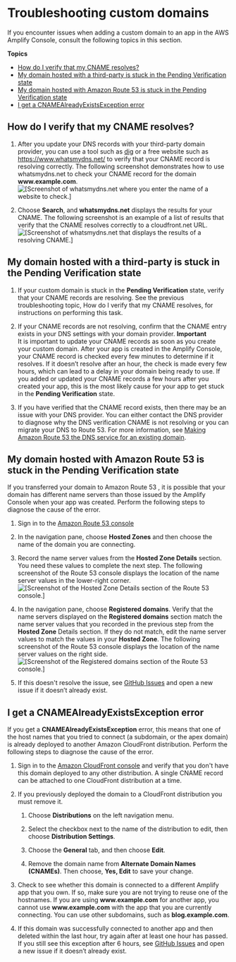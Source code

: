 # Troubleshooting custom domains<a name="custom-domain-troubleshoot-guide"></a>

If you encounter issues when adding a custom domain to an app in the AWS Amplify Console, consult the following topics in this section\.

**Topics**
+ [How do I verify that my CNAME resolves?](#how-do-i-verify-that-my-cname-resolves)
+ [My domain hosted with a third\-party is stuck in the Pending Verification state](#my-domain-hosted-with-a-third-party-is-stuck-in-the-pending-verification-state)
+ [My domain hosted with Amazon Route 53 is stuck in the Pending Verification state](#my-domain-hosted-with-amazon-route-53-is-stuck-in-the-pending-verification-state)
+ [I get a CNAMEAlreadyExistsException error](#i-get-a-cnamealreadyexistsexception-error)

## How do I verify that my CNAME resolves?<a name="how-do-i-verify-that-my-cname-resolves"></a>

1. After you update your DNS records with your third\-party domain provider, you can use a tool such as [dig](https://en.wikipedia.org/wiki/Dig_(command)) or a free website such as [https://www\.whatsmydns\.net/](https://www.whatsmydns.net/) to verify that your CNAME record is resolving correctly\. The following screenshot demonstrates how to use whatsmydns\.net to check your CNAME record for the domain **www\.example\.com**\.  
![\[Screenshot of whatsmydns.net where you enter the name of a website to check.\]](http://docs.aws.amazon.com/amplify/latest/userguide/images/amplify-troubleshooting-whatsmydns-1Update.png)

1. Choose **Search**, and **whatsmydns\.net** displays the results for your CNAME\. The following screenshot is an example of a list of results that verify that the CNAME resolves correctly to a cloudfront\.net URL\.  
![\[Screenshot of whatsmydns.net that displays the results of a resolving CNAME.\]](http://docs.aws.amazon.com/amplify/latest/userguide/images/amplify-troubleshooting-whatsmydns-2Update.png)

## My domain hosted with a third\-party is stuck in the Pending Verification state<a name="my-domain-hosted-with-a-third-party-is-stuck-in-the-pending-verification-state"></a>

1. If your custom domain is stuck in the **Pending Verification** state, verify that your CNAME records are resolving\. See the previous troubleshooting topic, How do I verify that my CNAME resolves, for instructions on performing this task\.

1. If your CNAME records are not resolving, confirm that the CNAME entry exists in your DNS settings with your domain provider\.
**Important**  
 It is important to update your CNAME records as soon as you create your custom domain\. After your app is created in the Amplify Console, your CNAME record is checked every few minutes to determine if it resolves\. If it doesn’t resolve after an hour, the check is made every few hours, which can lead to a delay in your domain being ready to use\. If you added or updated your CNAME records a few hours after you created your app, this is the most likely cause for your app to get stuck in the **Pending Verification** state\.

1. If you have verified that the CNAME record exists, then there may be an issue with your DNS provider\. You can either contact the DNS provider to diagnose why the DNS verification CNAME is not resolving or you can migrate your DNS to Route 53\. For more information, see [Making Amazon Route 53 the DNS service for an existing domain](https://docs.aws.amazon.com/Route53/latest/DeveloperGuide/MigratingDNS.html)\.

## My domain hosted with Amazon Route 53 is stuck in the Pending Verification state<a name="my-domain-hosted-with-amazon-route-53-is-stuck-in-the-pending-verification-state"></a>

If you transferred your domain to Amazon Route 53 , it is possible that your domain has different name servers than those issued by the Amplify Console when your app was created\. Perform the following steps to diagnose the cause of the error\.

1. Sign in to the [Amazon Route 53 console](https://console.aws.amazon.com/route53/home)

1. In the navigation pane, choose **Hosted Zones** and then choose the name of the domain you are connecting\.

1. Record the name server values from the **Hosted Zone Details** section\. You need these values to complete the next step\. The following screenshot of the Route 53 console displays the location of the name server values in the lower\-right corner\.  
![\[Screenshot of the Hosted Zone Details section of the Route 53 console.\]](http://docs.aws.amazon.com/amplify/latest/userguide/images/1555952748759-111.png)

1. In the navigation pane, choose **Registered domains**\. Verify that the name servers displayed on the **Registered domains** section match the name server values that you recorded in the previous step from the **Hosted Zone** Details section\. If they do not match, edit the name server values to match the values in your **Hosted Zone**\. The following screenshot of the Route 53 console displays the location of the name server values on the right side\.  
![\[Screenshot of the Registered domains section of the Route 53 console.\]](http://docs.aws.amazon.com/amplify/latest/userguide/images/1555952748759-607.png)

1. If this doesn't resolve the issue, see [GitHub Issues](https://github.com/aws-amplify/amplify-console/issues) and open a new issue if it doesn’t already exist\.

## I get a CNAMEAlreadyExistsException error<a name="i-get-a-cnamealreadyexistsexception-error"></a>

If you get a **CNAMEAlreadyExistsException** error, this means that one of the host names that you tried to connect \(a subdomain, or the apex domain\) is already deployed to another Amazon CloudFront distribution\. Perform the following steps to diagnose the cause of the error\.

1. Sign in to the [Amazon CloudFront console](https://console.aws.amazon.com/cloudfront/home?#) and verify that you don't have this domain deployed to any other distribution\. A single CNAME record can be attached to one CloudFront distribution at a time\.

1. If you previously deployed the domain to a CloudFront distribution you must remove it\.

   1. Choose **Distributions** on the left navigation menu\.

   1. Select the checkbox next to the name of the distribution to edit, then choose **Distribution Settings**\.

   1. Choose the **General** tab, and then choose **Edit**\.

   1. Remove the domain name from **Alternate Domain Names \(CNAMEs\)**\. Then choose, **Yes, Edit** to save your change\.

1. Check to see whether this domain is connected to a different Amplify app that you own\. If so, make sure you are not trying to reuse one of the hostnames\. If you are using **www\.example\.com** for another app, you cannot use **www\.example\.com** with the app that you are currently connecting\. You can use other subdomains, such as **blog\.example\.com**\.

1. If this domain was successfully connected to another app and then deleted within the last hour, try again after at least one hour has passed\. If you still see this exception after 6 hours, see [GitHub Issues](https://github.com/aws-amplify/amplify-console/issues) and open a new issue if it doesn’t already exist\.